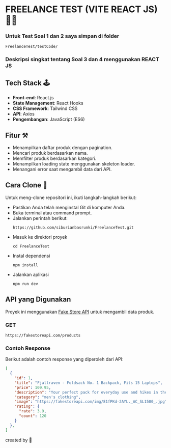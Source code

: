 # FREELANCE TEST (VITE REACT JS) 👨‍💻

### Untuk Test Soal 1 dan 2 saya simpan di folder 
```
FreelanceTest/testCode/
```


### Deskripsi singkat tentang Soal 3 dan 4 menggunakan REACT JS

## Tech Stack 🕹

- **Front-end**: React.js
- **State Management**: React Hooks
- **CSS Framework**: Tailwind CSS
- **API**: Axios
- **Pengembangan**: JavaScript (ES6)

## Fitur ⚒

- Menampilkan daftar produk dengan pagination.
- Mencari produk berdasarkan nama.
- Memfilter produk berdasarkan kategori.
- Menampilkan loading state menggunakan skeleton loader.
- Menangani error saat mengambil data dari API.
  
## Cara Clone 🚀
Untuk meng-clone repositori ini, ikuti langkah-langkah berikut:
- Pastikan Anda telah menginstal Git di komputer Anda.
- Buka terminal atau command prompt.
- Jalankan perintah berikut:
  ```
  https://github.com/siburianbasrunki/FreelanceTest.git
  ```
- Masuk ke direktori proyek
  ```
  cd FreelanceTest
  ```
- Instal dependensi
  ```
  npm install
  ```
- Jalankan aplikasi
  ```
  npm run dev
  ```
## API yang Digunakan

Proyek ini menggunakan [Fake Store API](https://fakestoreapi.com/) untuk mengambil data produk.
### GET
```
https://fakestoreapi.com/products
```

### Contoh Response

Berikut adalah contoh response yang diperoleh dari API:

```json
[
  {
    "id": 1,
    "title": "Fjallraven - Foldsack No. 1 Backpack, Fits 15 Laptops",
    "price": 109.95,
    "description": "Your perfect pack for everyday use and hikes in the forest.",
    "category": "men's clothing",
    "image": "https://fakestoreapi.com/img/81fPKd-2AYL._AC_SL1500_.jpg",
    "rating": {
      "rate": 3.9,
      "count": 120
    }
  },
]


```

created by 🫶
